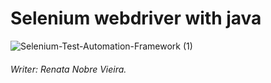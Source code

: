 # Selenium webdriver with java

![Selenium-Test-Automation-Framework (1)](https://user-images.githubusercontent.com/23301330/54579679-cee2da00-49c1-11e9-8388-cf776df3252c.jpg)

###### Writer: *Renata Nobre Vieira*.


